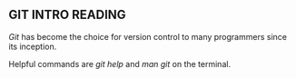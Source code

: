 ## **GIT INTRO READING**

*Git* has become the choice for version control to many programmers since its inception.  

Helpful commands are *git help* and *man git* on the terminal.